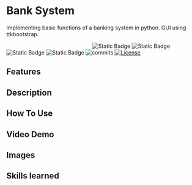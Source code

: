 # Bank System
 Implementing basic functions of a banking system in python. GUI using ttkbootstrap.

&nbsp;&nbsp;&nbsp;&nbsp;&nbsp;&nbsp;&nbsp;&nbsp;&nbsp;&nbsp;&nbsp;&nbsp;&nbsp;&nbsp;&nbsp;&nbsp;&nbsp;&nbsp;&nbsp;&nbsp;&nbsp;&nbsp;&nbsp;&nbsp;&nbsp;&nbsp;&nbsp;&nbsp;&nbsp;&nbsp;&nbsp;&nbsp;&nbsp;&nbsp;&nbsp;&nbsp;&nbsp;&nbsp;&nbsp;&nbsp;&nbsp;&nbsp;&nbsp;&nbsp;&nbsp;&nbsp;&nbsp;&nbsp;&nbsp;&nbsp;&nbsp;&nbsp;&nbsp;&nbsp;&nbsp;&nbsp;
![Static Badge](https://img.shields.io/badge/final%20project%20CS50P-8A2BE2)
![Static Badge](https://badgen.net/badge/python/v3.9+?color=cyan)
![Static Badge](https://badgen.net/badge/GUI/ttkbootstrap?color=grey)
![Static Badge](https://badgen.net/badge/IDE/pycharm?color=green)
![commits](https://badgen.net/github/commits/VChristinne/bank_system/main?color=orange)
[![License](https://badgen.net/badge/license/GPLv3?color=black)](https://opensource.org/licenses/GPLv3)


## Features

## Description

## How To Use

## Video Demo

## Images

## Skills learned
